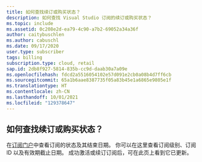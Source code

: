 ```yaml
---
title: 如何查找续订或购买状态？
description: 如何查找 Visual Studio 订阅的续订或购买状态？
ms.topic: include
ms.assetid: 0c208e2d-ea79-4c90-a7b2-69052a34a36f
author: caitybuschlen
ms.author: cabuschl
ms.date: 09/17/2020
user.type: subscriber
tags: billing
subscription.type: cloud, retail
sap.id: 2db8f927-5814-835b-cc9d-daab30a7a09e
ms.openlocfilehash: fdcd2a5516054102e57d091e2cb0a08b4d7ff6cb
ms.sourcegitcommit: 65a1b6aae8387735f05a83b45e1a6865e9805e1f
ms.translationtype: HT
ms.contentlocale: zh-CN
ms.lasthandoff: 10/01/2021
ms.locfileid: "129378647"
---
```

## <a name="how-do-i-find-the-status-of-my-renewal-or-purchase"></a>如何查找续订或购买状态？

在[订阅门户](https://my.visualstudio.com/subscriptions)中查看订阅的状态及其结束日期。 你可以在这里查看订阅级别、订阅 ID 以及有效期截止日期。 成功激活或续订订阅后，可在此页上看到它已更新。 
